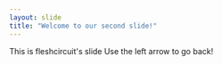 ```yaml
---
layout: slide
title: "Welcome to our second slide!"
---
```

This is fleshcircuit's slide
Use the left arrow to go back!
